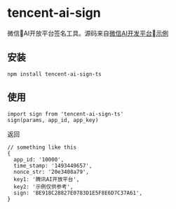 # tencent-ai-sign
微信AI开放平台签名工具。源码来自[微信AI开发平台示例](https://ai.qq.com/doc/auth.shtml)

## 安装
```
npm install tencent-ai-sign-ts
```
## 使用
```
import sign from 'tencent-ai-sign-ts'
sign(params, app_id, app_key)
```
返回
```
// something like this
{
  app_id: '10000',
  time_stamp: '1493449657',
  nonce_str: '20e3408a79',
  key1: '腾讯AI开放平台',
  key2: '示例仅供参考',
  sign: 'BE918C28827E0783D1E5F8E6D7C37A61',
}
```